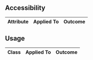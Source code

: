 ## Accessibility

| Attribute | Applied To | Outcome |
| -- | -- | -- |


## Usage

| Class | Applied To | Outcome |
| -- | -- | -- |
